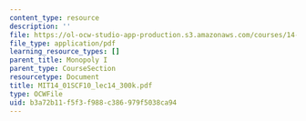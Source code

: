 ```yaml
---
content_type: resource
description: ''
file: https://ol-ocw-studio-app-production.s3.amazonaws.com/courses/14-01sc-principles-of-microeconomics-fall-2011/b3a72b11f5f3f988c386979f5038ca94_MIT14_01SCF10_lec14_300k.pdf
file_type: application/pdf
learning_resource_types: []
parent_title: Monopoly I
parent_type: CourseSection
resourcetype: Document
title: MIT14_01SCF10_lec14_300k.pdf
type: OCWFile
uid: b3a72b11-f5f3-f988-c386-979f5038ca94
---
```

